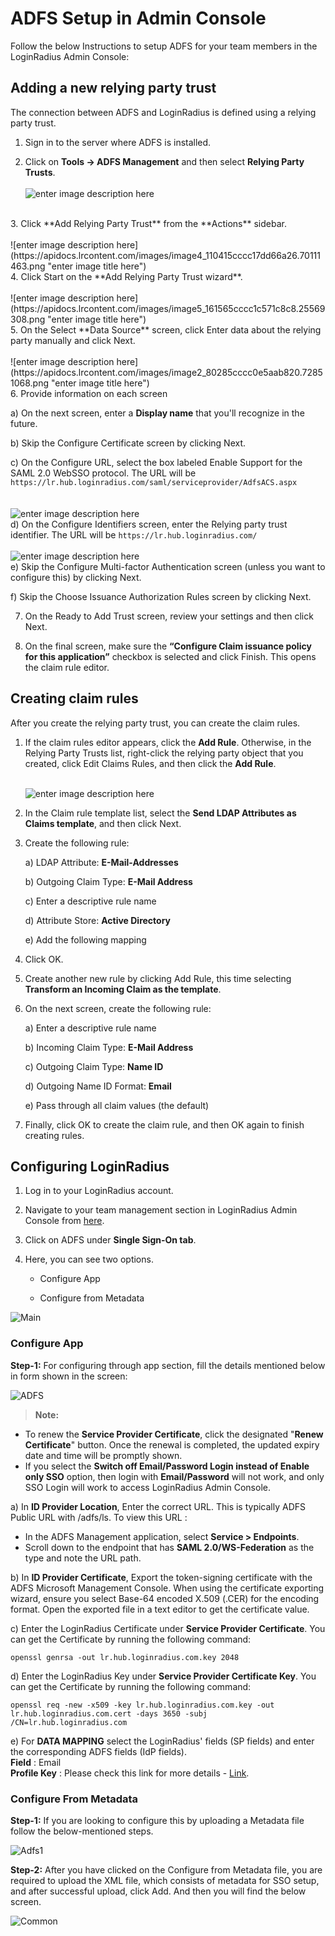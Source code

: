 # ADFS Setup in Admin Console

Follow the below Instructions to setup ADFS for your team members in the LoginRadius Admin Console:

## Adding a new relying party trust

The connection between ADFS and LoginRadius is defined using a relying party trust.

1. Sign in to the server where ADFS is installed.

2. Click on **Tools -> ADFS Management** and then select **Relying Party Trusts**.
<br><br>
![enter image description here](https://apidocs.lrcontent.com/images/image1_248225cccc043a1fd33.68701001.png "enter image title here")
<br>
3. Click **Add Relying Party Trust** from the **Actions** sidebar.
<br><br>
![enter image description here](https://apidocs.lrcontent.com/images/image4_110415cccc17dd66a26.70111463.png "enter image title here")
<br>
4. Click Start on the **Add Relying Party Trust wizard**.
<br><br>
![enter image description here](https://apidocs.lrcontent.com/images/image5_161565cccc1c571c8c8.25569308.png "enter image title here")
<br>
5. On the Select **Data Source** screen, click Enter data about the relying party manually and click Next.
<br><br>
![enter image description here](https://apidocs.lrcontent.com/images/image2_80285cccc0e5aab820.72851068.png "enter image title here")
<br>
6. Provide information on each screen 

   a) On the next screen, enter a **Display name** that you'll recognize in the future.
    
   b) Skip the Configure Certificate screen by clicking Next.
    
   c) On the Configure URL, select the box labeled Enable Support for the SAML 2.0 WebSSO protocol. The URL will be   ``https://lr.hub.loginradius.com/saml/serviceprovider/AdfsACS.aspx``
   <br><br>   
   ![enter image description here](https://apidocs.lrcontent.com/images/image8_118995cccc295742933.02122173.png "enter image title here")
    <br>
   d) On the Configure Identifiers screen, enter the Relying party trust identifier. The URL will be `https://lr.hub.loginradius.com/`
    <br><br>
   ![enter image description here](https://apidocs.lrcontent.com/images/image7_73905cccc233cd3226.63878869.png "enter image title here")
    <br>
   e) Skip the Configure Multi-factor Authentication screen (unless you want to configure this) by clicking Next.
    
   f) Skip the Choose Issuance Authorization Rules screen by clicking Next.
    
7. On the Ready to Add Trust screen, review your settings and then click Next.

8. On the final screen, make sure the **“Configure Claim issuance policy for this application”** checkbox is selected and click Finish. This opens the claim rule editor.

## Creating claim rules

After you create the relying party trust, you can create the claim rules.

1. If the claim rules editor appears, click the **Add Rule**. Otherwise, in the Relying Party Trusts list, right-click the relying party object that you created, click Edit Claims Rules, and then click the **Add Rule**.
<br><br>

    ![enter image description here](https://apidocs.lrcontent.com/images/image6_27915cccc1f10c4139.17061020.png "enter image title here")
    <br>

2. In the Claim rule template list, select the **Send LDAP Attributes as Claims template**, and then click Next.

3. Create the following rule:

    a) LDAP Attribute: **E-Mail-Addresses**
    
    b) Outgoing Claim Type: **E-Mail Address**
    
    c) Enter a descriptive rule name 
    
    d) Attribute Store: **Active Directory**
    
    e) Add the following mapping
    
4. Click OK.

5. Create another new rule by clicking Add Rule, this time selecting **Transform an Incoming Claim as the template**. 

6. On the next screen, create the following rule:

    a) Enter a descriptive rule name
    
    b) Incoming Claim Type: **E-Mail Address**
    
    c) Outgoing Claim Type: **Name ID**
    
    d) Outgoing Name ID Format: **Email**
    
    e) Pass through all claim values (the default)
        
7. Finally, click OK to create the claim rule, and then OK again to finish creating rules.


## Configuring LoginRadius

1. Log in to your LoginRadius account.

2. Navigate to your team management section in LoginRadius Admin Console from [here](https://adminconsole.loginradius.com/account/team).

3. Click on ADFS under **Single Sign-On tab**.

4. Here, you can see two options.

    - Configure App

    - Configure from Metadata

![Main](https://apidocs.lrcontent.com/images/image-6_693263926f82cfa2c5.39683343.png "Main")

###    **Configure App**

**Step-1:** For configuring through app section, fill the details mentioned below in form shown in the screen:

![ADFS](https://apidocs.lrcontent.com/images/Team-SSO-ADFS_1534510628649f515aa6d063.63290361.png "ADFS")<br>

> **Note:** 
 - To renew the **Service Provider Certificate**, click the designated "**Renew Certificate**" button. Once the renewal is completed, the updated expiry date and time will be promptly shown.
 - If you select the **Switch off Email/Password Login instead of Enable only SSO** option, then login with **Email/Password** will not work, and only SSO Login will work to access LoginRadius Admin Console.



a) In **ID Provider Location**, Enter the correct URL. This is typically ADFS Public URL with /adfs/ls.
    To view this URL :
  - In the ADFS Management application, select **Service > Endpoints**.
  - Scroll down to the endpoint that has **SAML 2.0/WS-Federation** as the type and note the URL path.
             
b) In **ID Provider Certificate**, Export the token-signing certificate with the  ADFS Microsoft Management Console. When using the certificate exporting wizard, ensure you select Base-64 encoded X.509 (.CER) for the encoding format. Open the exported file in a text editor to get the certificate value.

c) Enter the LoginRadius Certificate under **Service Provider Certificate**. You can get the Certificate by running the following command:

   ```openssl genrsa -out lr.hub.loginradius.com.key 2048```

d) Enter the LoginRadius Key under **Service Provider Certificate Key**. You can get the Certificate by running the following command:

   ```openssl req -new -x509 -key lr.hub.loginradius.com.key -out lr.hub.loginradius.com.cert -days 3650 -subj /CN=lr.hub.loginradius.com```
   
 e) For **DATA MAPPING** select the LoginRadius' fields (SP fields) and enter the corresponding ADFS fields (IdP fields).
    <br>
    **Field** : Email 
    <br>
    **Profile Key** : Please check this link for more details - [Link](https://support.templafy.com/hc/en-us/articles/207724789-Supported-claims-and-claims-rules).
    
###  **Configure From Metadata**

**Step-1:** If you are looking to configure this by uploading a Metadata file follow the below-mentioned steps.

![Adfs1](https://apidocs.lrcontent.com/images/image-7_2147639270108d7ad8.99652774.png "Adfs1")

**Step-2:** After you have clicked on the Configure from Metadata file, you are required to upload the XML file, which consists of metadata for SSO setup, and after successful upload, click  Add. And then you will find the below screen.

![Common](https://apidocs.lrcontent.com/images/pasted-image-0_1165463926a9d53a426.51777542.png "Common")